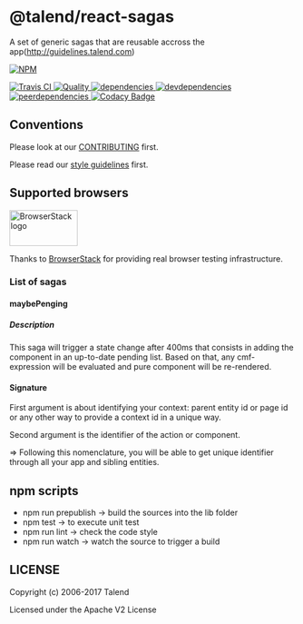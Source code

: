 # @talend/react-sagas

A set of generic sagas that are reusable accross the app(http://guidelines.talend.com)

[![NPM][npm-icon] ][npm-url]

[![Travis CI][travis-ci-image] ][travis-ci-url]
[![Quality][quality-badge] ][quality-url]
[![dependencies][dependencies-image] ][dependencies-url]
[![devdependencies][devdependencies-image] ][devdependencies-url]
[![peerdependencies][peerdependencies-image] ][peerdependencies-url]
[![Codacy Badge](https://api.codacy.com/project/badge/Grade/2dd69f1168bb43f781fee182a67a00f2)](https://www.codacy.com/app/Talend/react-talend-sagas)

[npm-icon]: https://nodei.co/npm/react-talend-sagas.svg?downloads=true
[npm-url]: https://npmjs.org/package/@talend/react-sagas
[travis-ci-image]: https://travis-ci.org/Talend/react-talend-sagas.svg?branch=master
[travis-ci-url]: https://travis-ci.org/Talend/react-talend-sagas
[dependencies-image]: https://david-dm.org/Talend/react-talend-sagas.svg
[dependencies-url]: https://david-dm.org/Talend/react-talend-sagas
[devdependencies-image]: https://david-dm.org/Talend/react-talend-sagas/dev-status.svg
[devdependencies-url]: https://david-dm.org/Talend/react-talend-sagas#info=devDependencies
[peerdependencies-image]: https://david-dm.org/Talend/react-talend-sagas/peer-status.svg
[peerdependencies-url]: https://david-dm.org/Talend/react-talend-sagas?type=peer
[quality-badge]: http://npm.packagequality.com/shield/react-talend-sagas.svg
[quality-url]: http://packagequality.com/#?package=react-talend-sagas

## Conventions

Please look at our [CONTRIBUTING](https://github.com/Talend/tools/blob/master/tools-root-github/CONTRIBUTING.md) first.

Please read our [style guidelines](http://guidelines.talend.com) first.

## Supported browsers

<img src="https://camo.githubusercontent.com/46a1f6891a7e0d7f74956a056b19d6ba5b76a3be/68747470733a2f2f7777772e62726f77736572737461636b2e636f6d2f696d616765732f6c61796f75742f62726f77736572737461636b2d6c6f676f2d363030783331352e706e67" alt="BrowserStack logo" width="120" height="63">

Thanks to [BrowserStack](https://www.browserstack.com/) for providing real browser testing infrastructure.

### List of sagas

#### maybePenging

##### Description

This saga will trigger a state change after 400ms that consists in adding the component in an up-to-date pending list.
Based on that, any cmf-expression will be evaluated and pure component will be re-rendered.

#### Signature

First argument is about identifying your context: parent entity id or page id or any other way to provide a context id in a unique way.

Second argument is the identifier of the action or component.

=> Following this nomenclature, you will be able to get unique identifier through all your app and sibling entities.

## npm scripts

* npm run prepublish -> build the sources into the lib folder
* npm test -> to execute unit test
* npm run lint -> check the code style
* npm run watch -> watch the source to trigger a build

## LICENSE

Copyright (c) 2006-2017 Talend

Licensed under the Apache V2 License
